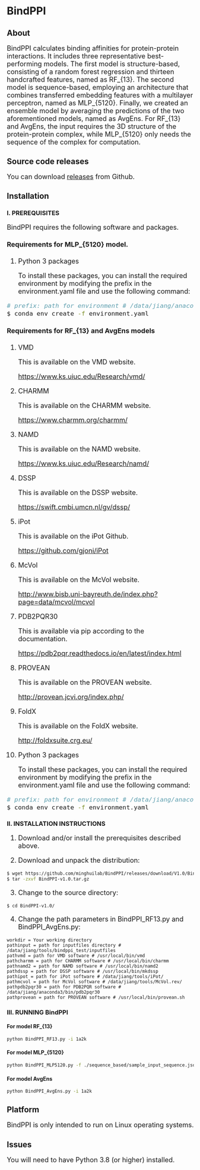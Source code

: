 # BindPPI
## About
<font size=4>

BindPPI calculates binding affinities for protein-protein interactions. It includes three representative best-performing models. The first model is structure-based, consisting of a random forest regression and thirteen handcrafted features, named as RF_{13}. The second model is sequence-based, employing an architecture that combines transferred embedding features with a multilayer perceptron, named as MLP_{5120}. Finally, we created an ensemble model by averaging the predictions of the two aforementioned models, named as AvgEns. For RF_{13} and AvgEns, the input requires the 3D structure of the protein-protein complex, while MLP_{5120} only needs the sequence of the complex for computation.

</font>

## Source code releases
<font size=4> 
  
You can download [releases](https://github.com/minghuilab/BindPPI/releases/tag/V1.0) from Github.

</font>

## Installation

### I. PREREQUISITES

<font size=4>

BindPPI requires the following software and packages.

#### Requirements for MLP_{5120} model.

1. Python 3 packages

   To install these packages, you can install the required environment by modifying the prefix in the environment.yaml file and use the following command:
    
```sh
# prefix: path for environment # /data/jiang/anaconda3/envs/myenv
$ conda env create -f environment.yaml
```


#### Requirements for RF_{13} and AvgEns models 

1. VMD

   This is available on the VMD website.

   https://www.ks.uiuc.edu/Research/vmd/

2. CHARMM

   This is available on the CHARMM website.

   https://www.charmm.org/charmm/

3. NAMD

   This is available on the NAMD website.

   https://www.ks.uiuc.edu/Research/namd/

4. DSSP

   This is available on the DSSP website.

   https://swift.cmbi.umcn.nl/gv/dssp/

5. iPot

   This is available on the iPot Github.

   https://github.com/gjoni/iPot

6. McVol

   This is available on the McVol website.

   http://www.bisb.uni-bayreuth.de/index.php?page=data/mcvol/mcvol

7. PDB2PQR30

   This is available via pip according to the documentation.

   https://pdb2pqr.readthedocs.io/en/latest/index.html

8. PROVEAN

   This is available on the PROVEAN website.

   http://provean.jcvi.org/index.php/

9. FoldX

   This is available on the FoldX website.

   http://foldxsuite.crg.eu/

10. Python 3 packages

    To install these packages, you can install the required environment by modifying the prefix in the environment.yaml file and use the following command:
    
```sh
# prefix: path for environment # /data/jiang/anaconda3/envs/myenv
$ conda env create -f environment.yaml
```

</font>

### II. INSTALLATION INSTRUCTIONS

<font size=4>

1. Download and/or install the prerequisites described above.

2. Download and unpack the distribution:

</font>

```sh
$ wget https://github.com/minghuilab/BindPPI/releases/download/V1.0/BindPPI-v1.0.tar.gz
$ tar -zxvf BindPPI-v1.0.tar.gz
```

<font size=4>

3. Change to the source directory:

</font>

```
$ cd BindPPI-v1.0/
```

<font size=4>

4. Change the path parameters in BindPPI_RF13.py and BindPPI_AvgEns.py:

</font>

```
workdir = Your working directory 
pathinput = path for inputfiles directory # /data/jiang/tools/bindppi_test/inputfiles
pathvmd = path for VMD software # /usr/local/bin/vmd
pathcharmm = path for CHARMM software # /usr/local/bin/charmm
pathnamd2 = path for NAMD software # /usr/local/bin/namd2
pathdssp = path for DSSP software # /usr/local/bin/mkdssp
pathipot = path for iPot software # /data/jiang/tools/iPot/
pathmcvol = path for McVol software # /data/jiang/tools/McVol.rev/
pathpdb2pqr30 = path for PDB2PQR software # /data/jiang/anaconda3/bin/pdb2pqr30
pathprovean = path for PROVEAN software # /usr/local/bin/provean.sh
```

### III. RUNNING BindPPI

#### For model RF_{13}
```sh
python BindPPI_RF13.py -i 1a2k
```

#### For model MLP_{5120}
```sh
python BindPPI_MLP5120.py -f ./sequence_based/sample_input_sequence.json -o your_output_file
```

#### For model AvgEns
```sh
python BindPPI_AvgEns.py -i 1a2k
```

## Platform

<font size=4>

BindPPI is only intended to run on Linux operating systems.

</font>

## Issues

<font size=4>

You will need to have Python 3.8 (or higher) installed.

</font>
